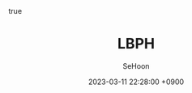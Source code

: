 ---
title: LBPH
author: SeHoon
date: 2023-03-11 22:28:00 +0900
categories: [Vision Machine Learning, Theory]
tags: [machine learning, python]
math: true
mermaid: true
---